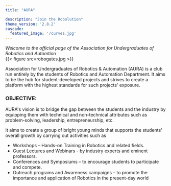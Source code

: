 ```yaml
---
title: "AURA"

description: "Join the Robolution"
theme_version: '2.8.2'
cascade:
  featured_image: '/curves.jpg'
---
```

 _Welcome to the official page of the Association for Undergraduates of Robotics and Automtion_  
 {{< figure src=robogates.jpg >}}  
 

Association for Undergraduates of Robotics & Automation (AURA) is a club run entirely by 
the students of Robotics and Automation Department. It aims to be the hub for student-developed projects and strives to create a platform with the highest standards for such projects' 
exposure.

### OBJECTIVE:

AURA's vision is to bridge the gap between the students and the industry by equipping them 
with technical and non-technical attributes such as problem-solving, leadership, 
entrepreneurship, etc.

 It aims to create a group of bright young minds that supports the students' overall growth by 
carrying out activities such as
- Workshops – Hands-on Training in Robotics and related fields.
- Guest Lectures and Webinars - by industry experts and eminent professors. 
- Conferences and Symposiums – to encourage students to participate and compete. 
- Outreach programs and Awareness campaigns – to promote the importance and application 
of Robotics in the present-day world

